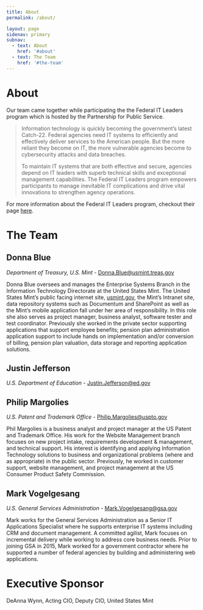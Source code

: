 ```yaml
---
title: About
permalink: /about/

layout: page
sidenav: primary
subnav:
  - text: About
    href: '#about'
  - text: The Team
    href: '#the-team'
---
```


# About
Our team came together while participating the the Federal IT Leaders program which is hosted by the Partnership for Public Service.
> Information technology is quickly becoming the government’s latest Catch-22. Federal agencies need IT systems to efficiently and effectively deliver services to the American people. But the more reliant they become on IT, the more vulnerable agencies become to cybersecurity attacks and data breaches.
>
> To maintain IT systems that are both effective and secure, agencies depend on IT leaders with superb technical skills and exceptional management capabilities. The Federal IT Leaders program empowers participants to manage inevitable IT complications and drive vital innovations to strengthen agency operations.

For more information about the Federal IT Leaders program, checkout their page [here](https://ourpublicservice.org/issues/leadership-development/federal-it-leaders-program.php).

# The Team
## Donna Blue
_Department of Treasury, U.S. Mint_ - Donna.Blue@usmint.treas.gov

Donna Blue oversees and manages the Enterprise Systems Branch in the Information Technology Directorate at the United States Mint. The United States Mint’s public facing internet site, [usmint.gov](https://www.usmint.gov/), the Mint’s Intranet site, data repository systems such as Documentum and SharePoint as well as the Mint’s mobile application fall under her area of responsibility. In this role she also serves as project manager, business analyst, software tester and test coordinator. Previously she worked in the private sector supporting applications that support employee benefits; pension plan administration application support to include hands on implementation and/or conversion of billing, pension plan valuation, data storage and reporting application solutions.
## Justin Jefferson
_U.S. Department of Education_ - Justin.Jefferson@ed.gov
## Philip Margolies
_U.S. Patent and Trademark Office_ - Philip.Margolies@uspto.gov

Phil Margolies is a business analyst and project manager at the US Patent and Trademark Office. His work for the Website Management branch focuses on new project intake, requirements development & management, and technical support. His interest is identifying and applying Information Technology solutions to business and organizational problems (where and as appropriate) in the public sector. Previously, he worked in customer support, website management, and project management at the US Consumer Product Safety Commission.
## Mark Vogelgesang
_U.S. General Services Administration_ - Mark.Vogelgesang@gsa.gov

Mark works for the General Services Administration as a Senior IT Applications Specialist where he supports enterprise IT systems including CRM and document management. A committed agilist, Mark focuses on incremental delivery while working to address core business needs. Prior to joining GSA in 2015, Mark worked for a government contractor where he supported a number of federal agencies by building and administering web applications.

# Executive Sponsor
DeAnna Wynn, Acting CIO, Deputy CIO, United States Mint
